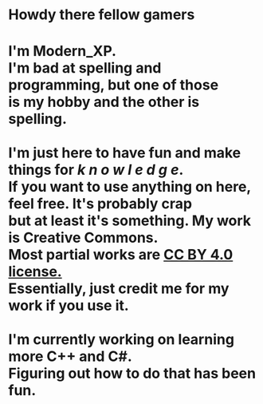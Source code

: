 <h1>Howdy there fellow gamers<h1/>
<p>
I'm Modern_XP.<br>
I'm bad at spelling and programming, but one of those<br>
is my hobby and the other is spelling.<br>
<br>
I'm just here to have fun and make things for <b><i>k n o w l e d g e</i></b>.<br>
If you want to use anything on here, feel free. It's probably crap<br>
but at least it's something. My work is Creative Commons.<br>
Most partial works are <a rel="license" href="http://creativecommons.org/licenses/by/4.0/">CC BY 4.0 license.<a/><br>
Essentially, just credit me for my work if you use it.<br>
<br>
I'm currently working on learning more C++ and C#.<br>
Figuring out how to do that has been fun.
</p>
<!---
<h3>Means of Contact</h3>
<p>
If you need to contact me for whatever reason, my <em>email</em> is <b>Modern.XP@outlook.com</b>.<br>
I'm not into the habit of checking my emails yet, so
feel free to yell at me on <em>Twitter</em> <b>@XPModern</b>.<br>
</p>
--->
<!--- License stuff for me to copy for my projects
<a rel="license" href="http://creativecommons.org/licenses/by/4.0/"><img alt="Creative Commons License" style="border-width:0" src="https://i.creativecommons.org/l/by/4.0/88x31.png" /></a><br />This work is licensed under a <a rel="license" href="http://creativecommons.org/licenses/by/4.0/">Creative Commons Attribution 4.0 International License</a>.
>===<
© 2022. This work is licensed under a <a rel="license" href="http://creativecommons.org/licenses/by/4.0/">CC BY 4.0 license.<a/>
--->
